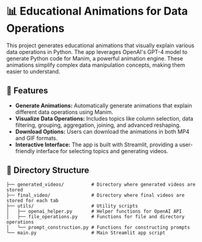 # 📊 Educational Animations for Data Operations

This project generates educational animations that visually explain various data operations in Python. The app leverages OpenAI's GPT-4 model to generate Python code for Manim, a powerful animation engine. These animations simplify complex data manipulation concepts, making them easier to understand.

## 🚀 Features

- **Generate Animations:** Automatically generate animations that explain different data operations using Manim.
- **Visualize Data Operations:** Includes topics like column selection, data filtering, grouping, aggregation, joining, and advanced reshaping.
- **Download Options:** Users can download the animations in both MP4 and GIF formats.
- **Interactive Interface:** The app is built with Streamlit, providing a user-friendly interface for selecting topics and generating videos.

## 📂 Directory Structure

```plaintext
├── generated_videos/          # Directory where generated videos are stored
├── final_video/               # Directory where final videos are stored for each tab
├── utils/                     # Utility scripts
│   ├── openai_helper.py       # Helper functions for OpenAI API
│   ├── file_operations.py     # Functions for file and directory operations
│   └── prompt_construction.py # Functions for constructing prompts
└── main.py                    # Main Streamlit app script
